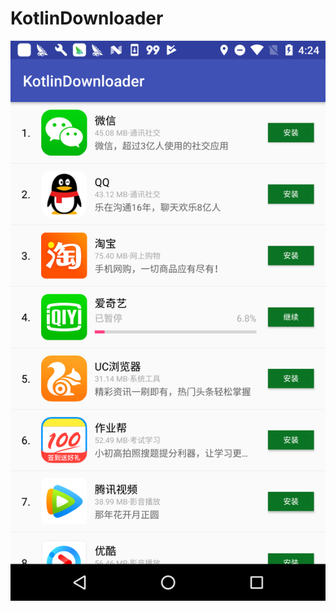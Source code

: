 # KotlinDownloader
 ![image](https://github.com/CaesarHe/KotlinDownloader/blob/master/device-2017-10-13-162408.png?raw=true)